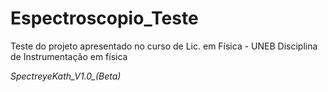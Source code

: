 # Espectroscopio_Teste
Teste do projeto apresentado no curso de Lic. em Física - UNEB
Disciplina de Instrumentação em física

*SpectreyeKath_V1.0_(Beta)*
